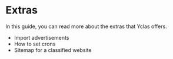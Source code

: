# Extras

In this guide, you can read more about the extras that Yclas offers.

- Import advertisements 
- How to set crons
- Sitemap for a classified website
